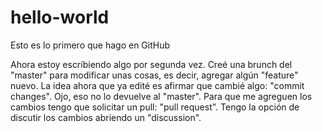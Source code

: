 # hello-world
Esto es lo primero que hago en GitHub

Ahora estoy escribiendo algo por segunda vez. Creé una brunch del "master" para modificar unas cosas, es decir, agregar algún "feature" nuevo. La idea ahora que ya edité es afirmar que cambié algo: "commit changes". Ojo, eso no lo devuelve al "master".
Para que me agreguen los cambios tengo que solicitar un pull: "pull request". Tengo la opción de discutir los cambios abriendo un "discussion".
